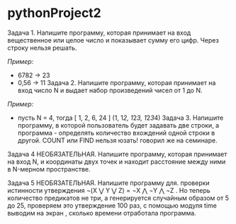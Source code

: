 # pythonProject2
Задача 1. Напишите программу, которая принимает на вход вещественное или целое число и показывает сумму его цифр. Через строку нельзя решать.

*Пример:*

- 6782 -> 23
- 0,56 -> 11
Задача 2. Напишите программу, которая принимает на вход число N и выдает набор произведений чисел от 1 до N.

*Пример:*

- пусть N = 4, тогда [ 1, 2, 6, 24 ] (1, 1*2, 1*2*3, 1*2*3*4)
Задача 3. Напишите программу, в которой пользователь будет задавать две строки, а программа - определять количество вхождений одной строки в другой.
COUNT или FIND нельзя юзать! говорил же на семинаре.

Задача 4 НЕОБЯЗАТЕЛЬНАЯ. Напишите программу, которая принимает на вход N, и координаты двух точек и находит расстояние между ними в N-мерном пространстве.

Задача 5 НЕОБЯЗАТЕЛЬНАЯ. Напишите программу для. проверки истинности утверждения ¬(X ⋁ Y ⋁ Z) = ¬X ⋀ ¬Y ⋀ ¬Z . 
Но теперь количество предикатов не три, а генерируется случайным образом от 5 до 25, проверяем это утверждение 100 раз, 
с помощью модуля time выводим на экран , сколько времени отработала программа.
